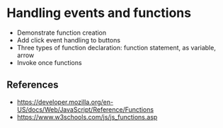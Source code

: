 # Handling events and functions

- Demonstrate function creation
- Add click event handling to buttons
- Three types of function declaration: function statement, as variable, arrow
- Invoke once functions

## References 

- https://developer.mozilla.org/en-US/docs/Web/JavaScript/Reference/Functions
- https://www.w3schools.com/js/js_functions.asp